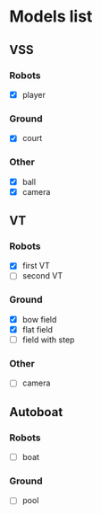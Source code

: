 # Models list

## VSS
### Robots
- [x] player

### Ground
- [x] court

### Other

- [x] ball
- [x] camera

## VT

### Robots
- [x] first VT
- [ ] second VT

### Ground
- [x] bow field
- [x] flat field
- [ ] field with step

### Other
- [ ] camera

## Autoboat

### Robots
- [ ] boat

### Ground
- [ ] pool
